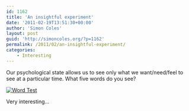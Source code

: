 ```yaml
---
id: 1162
title: 'An insightful experiment'
date: '2011-02-19T13:51:30+00:00'
author: 'Simon Coles'
layout: post
guid: 'http://simoncoles.org/?p=1162'
permalink: /2011/02/an-insightful-experiment/
categories:
    - Interesting
---
```


Our psychological state allows us to see only what we want/need/feel to see at a particular time. What five words do you see?

[![](http://simoncoles.org/wp-content/uploads/2011/02/test.jpeg "Word Test")](http://simoncoles.org/wp-content/uploads/2011/02/test.jpeg)

Very interesting…
